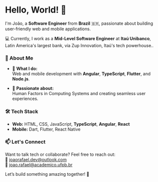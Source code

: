 # Hello, World! 👋  

I'm João, a **Software Engineer** from **Brazil** 🇧🇷, passionate about building user-friendly web and mobile applications.  

💻 Currently, I work as a **Mid-Level Software Engineer** at **Itaú Unibanco**, Latin America's largest bank, via Zup Innovation, Itaú's tech powerhouse..  

### 🚀 About Me  
- 🔧 **What I do:**  
   Web and mobile development with **Angular**, **TypeScript**, **Flutter**, and **Node.js**.  

- 🧠 **Passionate about:**  
   Human Factors in Computing Systems and creating seamless user experiences.  

### 🛠️ Tech Stack  
- **Web:** HTML, CSS, JavaScript, **TypeScript**, **Angular**, **React** 
- **Mobile:** Dart, Flutter, React Native  


### 📫 Let's Connect  
Want to talk tech or collaborate? Feel free to reach out:  
📧 [joaorafael.dev@outlook.com](mailto:joaorafael.dev@outlook.com)  
📧 [joao.rafael@academico.ufpb.br](mailto:joao.rafael@academico.ufpb.br)  

Let’s build something amazing together! 🚀
